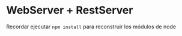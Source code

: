 # WebServer + RestServer

Recordar ejecutar ```npm install``` para reconstruir los módulos de node

